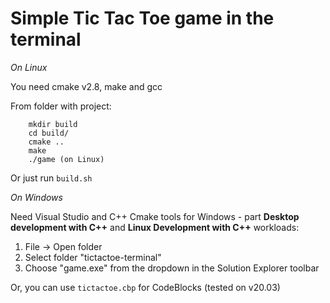 # Simple Tic Tac Toe game in the terminal

*On Linux*

You need cmake v2.8, make and gcc

From folder with project:
```
    mkdir build
    cd build/
    cmake ..
    make
    ./game (on Linux)
```

Or just run `build.sh`

*On Windows*

Need Visual Studio and C++ Cmake tools for Windows - part **Desktop development with C++** and **Linux Development with C++** workloads:

1. File -> Open folder
2. Select folder "tictactoe-terminal"
3. Choose "game.exe" from the dropdown in the Solution Explorer toolbar

Or, you can use `tictactoe.cbp` for CodeBlocks (tested on v20.03)
